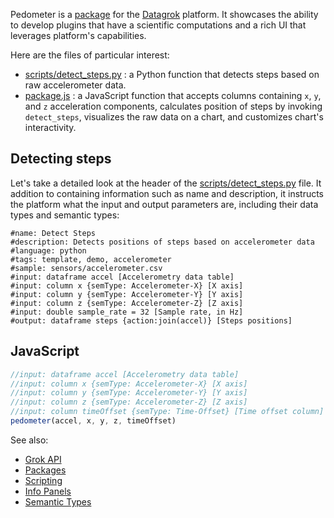 Pedometer is a [package](https://datagrok.ai/help/develop/develop#packages) for the [Datagrok](https://datagrok.ai) platform.
It showcases the ability to develop plugins that have a scientific computations and a rich UI
that leverages platform's capabilities. 

Here are the files of particular interest:

* [scripts/detect_steps.py](https://github.com/datagrok-ai/public/blob/master/packages/Pedometer/scripts/detect_steps.py)
  : a Python function that detects steps based on raw accelerometer data.
* [package.js](https://github.com/datagrok-ai/public/blob/master/packages/Pedometer/package.js)
  : a JavaScript function that accepts columns containing `x`, `y`, and `z` acceleration components, calculates
  position of steps by invoking `detect_steps`, visualizes the raw data on a chart, and customizes
  chart's interactivity.

## Detecting steps

Let's take a detailed look at the header of the 
[scripts/detect_steps.py](https://github.com/datagrok-ai/public/blob/master/packages/Pedometer/scripts/detect_steps.py) file.
It addition to containing information such as name and
description, it instructs the platform what the input and output parameters are, including their data types
and semantic types:   

```
#name: Detect Steps
#description: Detects positions of steps based on accelerometer data
#language: python
#tags: template, demo, accelerometer
#sample: sensors/accelerometer.csv
#input: dataframe accel [Accelerometry data table]
#input: column x {semType: Accelerometer-X} [X axis]
#input: column y {semType: Accelerometer-Y} [Y axis]
#input: column z {semType: Accelerometer-Z} [Z axis]
#input: double sample_rate = 32 [Sample rate, in Hz]
#output: dataframe steps {action:join(accel)} [Steps positions]
```

## JavaScript

```js
//input: dataframe accel [Accelerometry data table]
//input: column x {semType: Accelerometer-X} [X axis]
//input: column y {semType: Accelerometer-Y} [Y axis]
//input: column z {semType: Accelerometer-Z} [Z axis]
//input: column timeOffset {semType: Time-Offset} [Time offset column]
pedometer(accel, x, y, z, timeOffset) 
``` 

See also: 
  * [Grok API](https://datagrok.ai/help/develop/js-api)
  * [Packages](https://datagrok.ai/help/develop/develop#packages)
  * [Scripting](https://datagrok.ai/help/compute/scripting)
  * [Info Panels](https://datagrok.ai/help/discover/info-panels)
  * [Semantic Types](https://datagrok.ai/help/discover/semantic-types)
